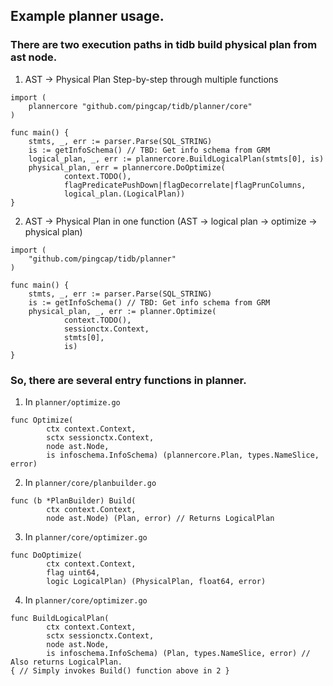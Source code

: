 ## Example planner usage.
### There are two execution paths in tidb build physical plan from ast node.
1. AST -> Physical Plan Step-by-step through multiple functions
```
import (
    plannercore "github.com/pingcap/tidb/planner/core"
)

func main() {
    stmts, _, err := parser.Parse(SQL_STRING)
    is := getInfoSchema() // TBD: Get info schema from GRM
    logical_plan, _, err := plannercore.BuildLogicalPlan(stmts[0], is)
    physical_plan, err = plannercore.DoOptimize(
            context.TODO(),
            flagPredicatePushDown|flagDecorrelate|flagPrunColumns,
            logical_plan.(LogicalPlan))
}
```
2. AST -> Physical Plan in one function (AST -> logical plan -> optimize -> physical plan)
```
import (
    "github.com/pingcap/tidb/planner"
)

func main() {
    stmts, _, err := parser.Parse(SQL_STRING)
    is := getInfoSchema() // TBD: Get info schema from GRM
    physical_plan, _, err := planner.Optimize(
            context.TODO(),
            sessionctx.Context,
            stmts[0],
            is)
}
```

### So, there are several entry functions in planner.
1. In `planner/optimize.go`
```
func Optimize(
        ctx context.Context,
        sctx sessionctx.Context,
        node ast.Node,
        is infoschema.InfoSchema) (plannercore.Plan, types.NameSlice, error)
```
2. In `planner/core/planbuilder.go`
```
func (b *PlanBuilder) Build(
        ctx context.Context,
        node ast.Node) (Plan, error) // Returns LogicalPlan
```
3. In `planner/core/optimizer.go`
```
func DoOptimize(
        ctx context.Context,
        flag uint64,
        logic LogicalPlan) (PhysicalPlan, float64, error)
```
4. In `planner/core/optimizer.go`
```
func BuildLogicalPlan(
        ctx context.Context,
        sctx sessionctx.Context,
        node ast.Node,
        is infoschema.InfoSchema) (Plan, types.NameSlice, error) // Also returns LogicalPlan.
{ // Simply invokes Build() function above in 2 }
```
